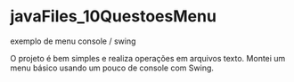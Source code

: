 # javaFiles_10QuestoesMenu
exemplo de menu console / swing

O projeto é bem simples e realiza operações em arquivos texto. Montei um menu básico usando um pouco de console com Swing.
